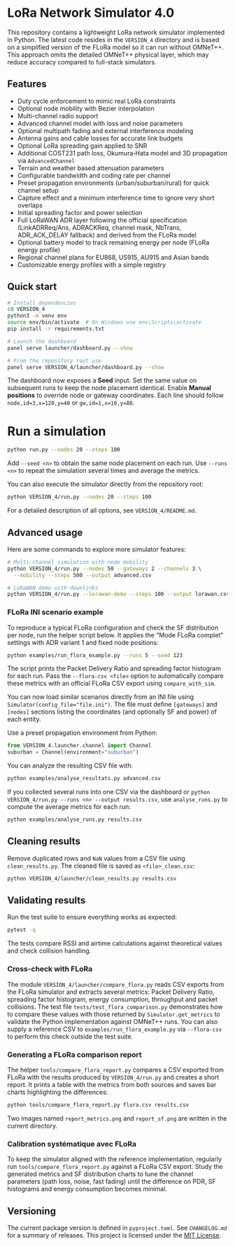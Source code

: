 # LoRa Network Simulator 4.0

This repository contains a lightweight LoRa network simulator implemented in Python. The latest code resides in the `VERSION_4` directory and is based on a simplified version of the FLoRa model so it can run without OMNeT++. This approach omits the detailed OMNeT++ physical layer, which may reduce accuracy compared to full-stack simulators.

## Features
- Duty cycle enforcement to mimic real LoRa constraints
- Optional node mobility with Bezier interpolation
- Multi-channel radio support
- Advanced channel model with loss and noise parameters
- Optional multipath fading and external interference modeling
- Antenna gains and cable losses for accurate link budgets
- Optional LoRa spreading gain applied to SNR
- Additional COST231 path loss, Okumura‑Hata model and 3D propagation via `AdvancedChannel`
- Terrain and weather based attenuation parameters
- Configurable bandwidth and coding rate per channel
- Preset propagation environments (urban/suburban/rural) for quick channel setup
- Capture effect and a minimum interference time to ignore very short overlaps
- Initial spreading factor and power selection
- Full LoRaWAN ADR layer following the official specification (LinkADRReq/Ans,
  ADRACKReq, channel mask, NbTrans, ADR_ACK_DELAY fallback) and derived from the
  FLoRa model
- Optional battery model to track remaining energy per node
  (FLoRa energy profile)
- Regional channel plans for EU868, US915, AU915 and Asian bands
- Customizable energy profiles with a simple registry

## Quick start

```bash
# Install dependencies
cd VERSION_4
python3 -m venv env
source env/bin/activate  # On Windows use env\Scripts\activate
pip install -r requirements.txt

# Launch the dashboard
panel serve launcher/dashboard.py --show

# From the repository root use
panel serve VERSION_4/launcher/dashboard.py --show
```

The dashboard now exposes a **Seed** input. Set the same value on
subsequent runs to keep the node placement identical.
Enable **Manual positions** to override node or gateway coordinates. Each line
should follow `node,id=3,x=120,y=40` or `gw,id=1,x=10,y=80`.

# Run a simulation
```bash
python run.py --nodes 20 --steps 100
```

Add `--seed <n>` to obtain the same node placement on each run.
Use `--runs <n>` to repeat the simulation several times and average the metrics.

You can also execute the simulator directly from the repository root:

```bash
python VERSION_4/run.py --nodes 20 --steps 100
```

For a detailed description of all options, see `VERSION_4/README.md`.

## Advanced usage

Here are some commands to explore more simulator features:

```bash
# Multi-channel simulation with node mobility
python VERSION_4/run.py --nodes 50 --gateways 2 --channels 3 \
  --mobility --steps 500 --output advanced.csv

# LoRaWAN demo with downlinks
python VERSION_4/run.py --lorawan-demo --steps 100 --output lorawan.csv
```

### FLoRa INI scenario example

To reproduce a typical FLoRa configuration and check the SF distribution per
node, run the helper script below. It applies the "Mode FLoRa complet" settings
with ADR variant 1 and fixed node positions:

```bash
python examples/run_flora_example.py --runs 5 --seed 123
```

The script prints the Packet Delivery Ratio and spreading factor histogram for
each run.
Pass the `--flora-csv <file>` option to automatically compare these metrics with
an official FLoRa CSV export using `compare_with_sim`.

You can now load similar scenarios directly from an INI file using
``Simulator(config_file="file.ini")``. The file must define ``[gateways]`` and
``[nodes]`` sections listing the coordinates (and optionally SF and power) of
each entity.

Use a preset propagation environment from Python:

```python
from VERSION_4.launcher.channel import Channel
suburban = Channel(environment="suburban")
```

You can analyze the resulting CSV file with:

```bash
python examples/analyse_resultats.py advanced.csv
```

If you collected several runs into one CSV via the dashboard or
`python VERSION_4/run.py --runs <n> --output results.csv`, use
`analyse_runs.py` to compute the average metrics for each run:

```bash
python examples/analyse_runs.py results.csv
```

## Cleaning results

Remove duplicated rows and `NaN` values from a CSV file using
`clean_results.py`. The cleaned file is saved as `<file>_clean.csv`:

```bash
python VERSION_4/launcher/clean_results.py results.csv
```

## Validating results

Run the test suite to ensure everything works as expected:

```bash
pytest -q
```

The tests compare RSSI and airtime calculations against theoretical values and check collision handling.

### Cross-check with FLoRa

The module `VERSION_4/launcher/compare_flora.py` reads CSV exports from
the FLoRa simulator and extracts several metrics: Packet Delivery Ratio,
spreading factor histogram, energy consumption, throughput and packet
collisions.  The test file `tests/test_flora_comparison.py` demonstrates
how to compare these values with those returned by
`Simulator.get_metrics` to validate the Python implementation against
OMNeT++ runs.
You can also supply a reference CSV to `examples/run_flora_example.py` via
`--flora-csv` to perform this check outside the test suite.

### Generating a FLoRa comparison report

The helper `tools/compare_flora_report.py` compares a CSV exported from
FLoRa with the results produced by `VERSION_4/run.py` and creates a short
report. It prints a table with the metrics from both sources and saves
bar charts highlighting the differences:

```bash
python tools/compare_flora_report.py flora.csv results.csv
```

Two images named `report_metrics.png` and `report_sf.png` are written in
the current directory.

### Calibration systématique avec FLoRa

To keep the simulator aligned with the reference implementation, regularly run
`tools/compare_flora_report.py` against a FLoRa CSV export. Study the generated
metrics and SF distribution charts to tune the channel parameters (path loss,
noise, fast fading) until the difference on PDR, SF histograms and energy
consumption becomes minimal.

## Versioning

The current package version is defined in `pyproject.toml`.
See `CHANGELOG.md` for a summary of releases.
This project is licensed under the [MIT License](LICENSE).

